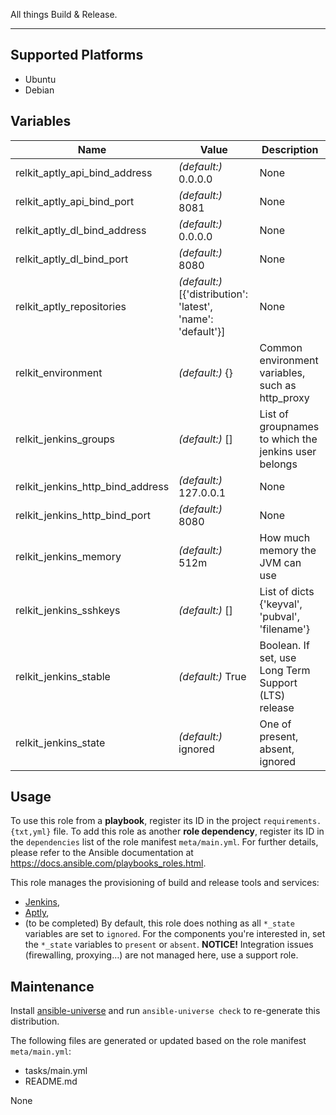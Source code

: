 
<!-- THIS IS A GENERATED FILE, DO NOT EDIT -->

All things Build & Release.

* * *


## Supported Platforms

  * Ubuntu
  * Debian

## Variables

| Name | Value | Description |
|------|-------|-------------|
| relkit_aptly_api_bind_address | _(default:)_ 0.0.0.0 | None |
| relkit_aptly_api_bind_port | _(default:)_ 8081 | None |
| relkit_aptly_dl_bind_address | _(default:)_ 0.0.0.0 | None |
| relkit_aptly_dl_bind_port | _(default:)_ 8080 | None |
| relkit_aptly_repositories | _(default:)_ [{'distribution': 'latest', 'name': 'default'}] | None |
| relkit_environment | _(default:)_ {} | Common environment variables, such as http_proxy |
| relkit_jenkins_groups | _(default:)_ [] | List of groupnames to which the jenkins user belongs |
| relkit_jenkins_http_bind_address | _(default:)_ 127.0.0.1 | None |
| relkit_jenkins_http_bind_port | _(default:)_ 8080 | None |
| relkit_jenkins_memory | _(default:)_ 512m | How much memory the JVM can use |
| relkit_jenkins_sshkeys | _(default:)_ [] | List of dicts {'keyval', 'pubval', 'filename'} |
| relkit_jenkins_stable | _(default:)_ True | Boolean. If set, use Long Term Support (LTS) release |
| relkit_jenkins_state | _(default:)_ ignored | One of present, absent, ignored |



## Usage

To use this role from a **playbook**, 
register its ID in the project `requirements.{txt,yml}` file.
To add this role as another **role dependency**,
register its ID in the `dependencies` list of the role manifest `meta/main.yml`.
For further details,
please refer to the Ansible documentation at https://docs.ansible.com/playbooks_roles.html.

This role manages the provisioning of build and release tools and services:
  * [Jenkins](http://jenkins-ci.org),
  * [Aptly](http://www.aptly.info),
  * (to be completed)
By default, this role does nothing as all `*_state` variables are set to `ignored`. For the components you're interested in, set the `*_state` variables to `present` or `absent`. **NOTICE!** Integration issues (firewalling, proxying…) are not managed here, use a support role.



## Maintenance

Install [ansible-universe](https://github.com/fclaerho/ansible-universe)
and run `ansible-universe check` to re-generate this distribution.

The following files are generated or updated based on the role manifest `meta/main.yml`:
  * tasks/main.yml
  * README.md

None
